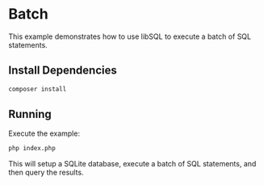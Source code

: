 # Batch

This example demonstrates how to use libSQL to execute a batch of SQL statements.

## Install Dependencies

```bash
composer install
```

## Running

Execute the example:

```bash
php index.php
```

This will setup a SQLite database, execute a batch of SQL statements, and then query the results.
